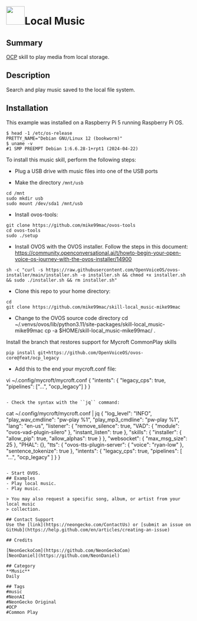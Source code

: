 # <img src='https://freemusicarchive.org/legacy/fma-smaller.jpg' card_color="#FF8600" width="50" style="vertical-align:center">Local Music
## Summary
[OCP](https://github.com/OpenVoiceOS/ovos-ocp-audio-plugin) skill to play media from
local storage.

## Description
Search and play music saved to the local file system. 

## Installation
This example was installed on a Raspberry Pi 5 running Raspberry Pi OS.

```
$ head -1 /etc/os-release
PRETTY_NAME="Debian GNU/Linux 12 (bookworm)"
$ uname -v
#1 SMP PREEMPT Debian 1:6.6.28-1+rpt1 (2024-04-22)
```

To install this music skill, perform the following steps:
- Plug a USB drive with music files into one of the USB ports

- Make the directory ``/mnt/usb`` 
```
cd /mnt
sudo mkdir usb
sudo mount /dev/sda1 /mnt/usb
```

- Install ovos-tools:

```
git clone https://github.com/mike99mac/ovos-tools
cd ovos-tools
sudo ./setup
```

- Install OVOS with the OVOS installer. Follow the steps in this document:
https://community.openconversational.ai/t/howto-begin-your-open-voice-os-journey-with-the-ovos-installer/14900

```
sh -c "curl -s https://raw.githubusercontent.com/OpenVoiceOS/ovos-installer/main/installer.sh -o installer.sh && chmod +x installer.sh && sudo ./installer.sh && rm installer.sh"
```

- Clone this repo to your home directory: 

```
cd
git clone https://github.com/mike99mac/skill-local_music-mike99mac
```

- Change to the OVOS source code directory 
cd ~/.venvs/ovos/lib/python3.11/site-packages/skill-local_music-mike99mac
cp -a $HOME/skill-local_music-mike99mac/ .


Install the branch that restores support for Mycroft CommonPlay skills 

```
pip install git+https://github.com/OpenVoiceOS/ovos-core@feat/ocp_legacy
```

- Add this to the end your mycroft.conf file:

vi ~/.config/mycroft/mycroft.conf
{
  "intents": {
    "legacy_cps": true,
    "pipelines": ["...", "ocp_legacy"]
  }
}
```

- Check the syntax with the ``jq`` command:

```
cat ~/.config/mycroft/mycroft.conf | jq
{
  "log_level": "INFO",
  "play_wav_cmdline": "pw-play %1",
  "play_mp3_cmdline": "pw-play %1",
  "lang": "en-us",
  "listener": {
    "remove_silence": true,
    "VAD": {
      "module": "ovos-vad-plugin-silero"
    },
    "instant_listen": true
  },
  "skills": {
    "installer": {
      "allow_pip": true,
      "allow_alphas": true
    }
  },
  "websocket": {
    "max_msg_size": 25
  },
  "PHAL": {},
  "tts": {
    "ovos-tts-plugin-server": {
      "voice": "ryan-low"
    },
    "sentence_tokenize": true
  },
  "intents": {
    "legacy_cps": true,
    "pipelines": [
      "...",
      "ocp_legacy"
    ]
  }
}
```

- Start OVOS.
## Examples
- Play local music.
- Play music.

> You may also request a specific song, album, or artist from your local music
> collection.

## Contact Support
Use the [link](https://neongecko.com/ContactUs) or [submit an issue on GitHub](https://help.github.com/en/articles/creating-an-issue)

## Credits

[NeonGeckoCom](https://github.com/NeonGeckoCom)
[NeonDaniel](https://github.com/NeonDaniel)

## Category
**Music**
Daily

## Tags
#music
#NeonAI
#NeonGecko Original
#OCP
#Common Play
